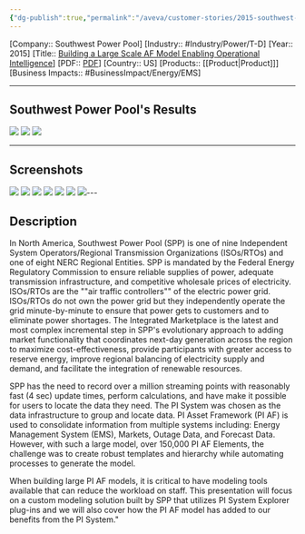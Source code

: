 ```yaml
---
{"dg-publish":true,"permalink":"/aveva/customer-stories/2015-southwest-power-pool-building-a-large-scale-af-model-enabling-operational-intelligence/"}
---
```


[Company:: Southwest Power Pool]
[Industry:: #Industry/Power/T-D]
[Year:: 2015]
[Title:: [Building a Large Scale AF Model Enabling Operational Intelligence](https://resources.osisoft.com/presentations/building-a-large-scale-af-model-enabling-operational-intelligence/)]
[PDF:: [PDF](https://cdn.osisoft.com/corp/en/media/presentations/2015/UsersConference2015/PDF/UsersConference2015_SouthwestPowerPool_ParkerJeffParker_BuildingaLargeScaleAFModelEnablingOperationalIntelligence.pdf)]
[Country:: US]
[Products:: [[Product\|Product]]]
[Business Impacts:: #BusinessImpact/Energy/EMS]

---
## Southwest Power Pool's Results
![](https://i.imgur.com/riiVrlM.png)
![](https://i.imgur.com/ipz9eek.png)
![](https://i.imgur.com/NXDOmsK.png)

---
## Screenshots
![](https://i.imgur.com/4r6i1MP.png)
![](https://i.imgur.com/7JfxyjP.png)
![](https://i.imgur.com/qtZaAur.png)
![](https://i.imgur.com/qrtIEAU.png)
![](https://i.imgur.com/ZZwzLCt.png)
![](https://i.imgur.com/k9lofCo.png)
![](https://i.imgur.com/4SCKiq4.png)---
## Description
In North America, Southwest Power Pool (SPP) is one of nine Independent System Operators/Regional Transmission Organizations (ISOs/RTOs) and one of eight NERC Regional Entities. SPP is mandated by the Federal Energy Regulatory Commission to ensure reliable supplies of power, adequate transmission infrastructure, and competitive wholesale prices of electricity. ISOs/RTOs are the ""air traffic controllers"" of the electric power grid. ISOs/RTOs do not own the power grid but they independently operate the grid minute-by-minute to ensure that power gets to customers and to eliminate power shortages. The Integrated Marketplace is the latest and most complex incremental step in SPP's evolutionary approach to adding market functionality that coordinates next-day generation across the region to maximize cost-effectiveness, provide participants with greater access to reserve energy, improve regional balancing of electricity supply and demand, and facilitate the integration of renewable resources.

SPP has the need to record over a million streaming points with reasonably fast (4 sec) update times, perform calculations, and have make it possible for users to locate the data they need. The PI System was chosen as the data infrastructure to group and locate data. PI Asset Framework (PI AF) is used to consolidate information from multiple systems including: Energy Management System (EMS), Markets, Outage Data, and Forecast Data. However, with such a large model, over 150,000 PI AF Elements, the challenge was to create robust templates and hierarchy while automating processes to generate the model.

When building large PI AF models, it is critical to have modeling tools available that can reduce the workload on staff. This presentation will focus on a custom modeling solution built by SPP that utilizes PI System Explorer plug-ins and we will also cover how the PI AF model has added to our benefits from the PI System."